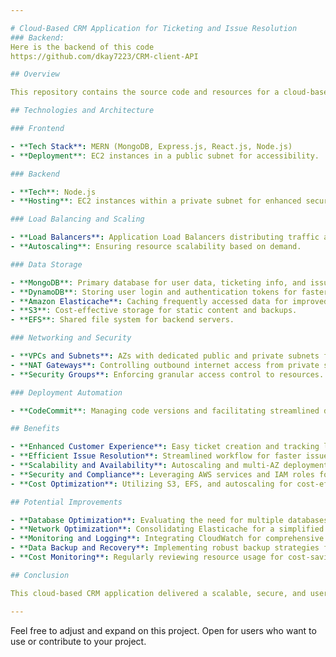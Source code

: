 ```yaml
---

# Cloud-Based CRM Application for Ticketing and Issue Resolution
### Backend:
Here is the backend of this code
https://github.com/dkay7223/CRM-client-API

## Overview

This repository contains the source code and resources for a cloud-based Customer Relationship Management (CRM) application developed to streamline issue resolution and customer support. Leveraging Amazon Web Services (AWS), the application enables users to create tickets, report issues, and track their resolution efficiently.

## Technologies and Architecture

### Frontend

- **Tech Stack**: MERN (MongoDB, Express.js, React.js, Node.js)
- **Deployment**: EC2 instances in a public subnet for accessibility.

### Backend

- **Tech**: Node.js
- **Hosting**: EC2 instances within a private subnet for enhanced security.

### Load Balancing and Scaling

- **Load Balancers**: Application Load Balancers distributing traffic across Availability Zones (AZs) for high availability.
- **Autoscaling**: Ensuring resource scalability based on demand.

### Data Storage

- **MongoDB**: Primary database for user data, ticketing info, and issue details.
- **DynamoDB**: Storing user login and authentication tokens for faster access.
- **Amazon Elasticache**: Caching frequently accessed data for improved performance.
- **S3**: Cost-effective storage for static content and backups.
- **EFS**: Shared file system for backend servers.

### Networking and Security

- **VPCs and Subnets**: AZs with dedicated public and private subnets for segregation and security.
- **NAT Gateways**: Controlling outbound internet access from private subnets.
- **Security Groups**: Enforcing granular access control to resources.

### Deployment Automation

- **CodeCommit**: Managing code versions and facilitating streamlined deployments.

## Benefits

- **Enhanced Customer Experience**: Easy ticket creation and tracking leading to improved service.
- **Efficient Issue Resolution**: Streamlined workflow for faster issue resolution.
- **Scalability and Availability**: Autoscaling and multi-AZ deployment ensure reliability.
- **Security and Compliance**: Leveraging AWS services and IAM roles for a secure environment.
- **Cost Optimization**: Utilizing S3, EFS, and autoscaling for cost-effective operations.

## Potential Improvements

- **Database Optimization**: Evaluating the need for multiple databases for better data consistency.
- **Network Optimization**: Consolidating Elasticache for a simplified network topology.
- **Monitoring and Logging**: Integrating CloudWatch for comprehensive performance monitoring.
- **Data Backup and Recovery**: Implementing robust backup strategies for all application data.
- **Cost Monitoring**: Regularly reviewing resource usage for cost-saving opportunities.

## Conclusion

This cloud-based CRM application delivered a scalable, secure, and user-friendly platform for issue management and customer support. Leveraging AWS services, the project achieved high availability, performance, and cost-efficiency. Further optimization opportunities exist in database management, network simplification, monitoring, and cost management.

---
```


Feel free to adjust and expand on this project. Open for users who want to use or contribute to your project.
